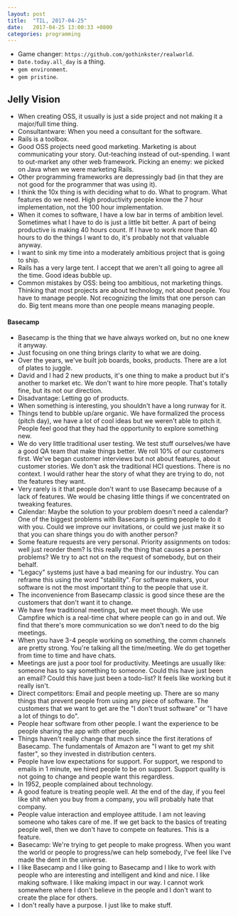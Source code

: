 ```yaml
---
layout: post
title:  "TIL, 2017-04-25"
date:   2017-04-25 13:00:33 +0800
categories: programming
---
```


- Game changer: `https://github.com/gothinkster/realworld`.
- `Date.today.all_day` is a thing.
- `gem environment`.
- `gem pristine`.

## Jelly Vision

- When creating OSS, it usually is just a side project and not making it a major/full time thing.
- Consultantware: When you need a consultant for the software.
- Rails is a toolbox.
- Good OSS projects need good marketing. Marketing is about communicating your story. Out-teaching instead of out-spending. I want to out-market any other web framework. Picking an enemy: we picked on Java when we were marketing Rails.
- Other programming frameworks are depressingly bad (in that they are not good for the programmer that was using it).
- I think the 10x thing is with deciding what to do. What to program. What features do we need. High productivity people know the 7 hour implementation, not the 100 hour implementation.
- When it comes to software, I have a low bar in terms of ambition level. Sometimes what I have to do is just a little bit better. A part of being productive is making 40 hours count. If I have to work more than 40 hours to do the things I want to do, it's probably not that valuable anyway.
- I want to sink my time into a moderately ambitious project that is going to ship.
- Rails has a very large tent. I accept that we aren't all going to agree all the time. Good ideas bubble up.
- Common mistakes by OSS: being too ambitious, not marketing things. Thinking that most projects are about technology, not about people. You have to manage people. Not recognizing the limits that one person can do. Big tent means more than one people means managing people.

#### Basecamp

- Basecamp is the thing that we have always worked on, but no one knew it anyway.
- Just focusing on one thing brings clarity to what we are doing.
- Over the years, we've built job boards, books, products. There are a lot of plates to juggle.
- David and I had 2 new products, it's one thing to make a product but it's another to market etc. We don't want to hire more people. That's totally fine, but its not our direction.
- Disadvantage: Letting go of products.
- When something is interesting, you shouldn't have a long runway for it.
- Things tend to bubble up/are organic. We have formalized the process (pitch day), we have a lot of cool ideas but we weren't able to pitch it. People feel good that they had the opportunity to explore something new.
- We do very little traditional user testing. We test stuff ourselves/we have a good QA team that make things better. We roll 10% of our customers first. We've began customer interviews but not about features, about customer stories. We don't ask the traditional HCI questions. There is no context. I would rather hear the story of what they are trying to do, not the features they want.
- Very rarely is it that people don't want to use Basecamp because of a lack of features. We would be chasing little things if we concentrated on tweaking features.
- Calendar: Maybe the solution to your problem doesn't need a calendar? One of the biggest problems with Basecamp is getting people to do it with you. Could we improve our invitations, or could we just make it so that you can share things you do with another person?
- Some feature requests are very personal. Priority assignments on todos: well just reorder them? Is this really the thing that causes a person problems? We try to act not on the request of somebody, but on their behalf.
- "Legacy" systems just have a bad meaning for our industry. You can reframe this using the word "stability". For software makers, your software is not the most important thing to the people that use it.
- The inconvenience from Basecamp classic is good since these are the customers that don't want it to change.
- We have few traditional meetings, but we meet though. We use Campfire which is a real-time chat where people can go in and out. We find that there's more communication so we don't need to do the big meetings.
- When you have 3-4 people working on something, the comm channels are pretty strong. You're talking all the time/meeting. We do get together from time to time and have chats.
- Meetings are just a poor tool for productivity. Meetings are usually like: someone has to say something to someone. Could this have just been an email? Could this have just been a todo-list? It feels like working but it really isn't.
- Direct competitors: Email and people meeting up. There are so many things that prevent people from using any piece of software. The customers that we want to get are the "I don't trust software" or "I have a lot of things to do".
- People hear software from other people. I want the experience to be people sharing the app with other people.
- Things haven't really change that much since the first iterations of Basecamp. The fundamentals of Amazon are "I want to get my shit faster", so they invested in distribution centers.
- People have low expectations for support. For support, we respond to emails in 1 minute, we hired people to be on support. Support quality is not going to change and people want this regardless.
- In 1952, people complained about technology.
- A good feature is treating people well. At the end of the day, if you feel like shit when you buy from a company, you will probably hate that company.
- People value interaction and employee attitude. I am not leaving someone who takes care of me. If we get back to the basics of treating people well, then we don't have to compete on features. This is a feature.
- Basecamp: We're trying to get people to make progress. When you want the world or people to progress/we can help somebody, I've feel like I've made the dent in the universe.
- I like Basecamp and I like going to Basecamp and I like to work with people who are interesting and intelligent and kind and nice. I like making software. I like making impact in our way. I cannot work somewhere where I don't believe in the people and I don't want to create the place for others.
- I don't really have a purpose. I just like to make stuff.
